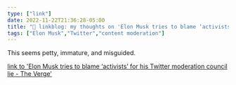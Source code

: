 ```yaml
---
type: ["link"]
date: 2022-11-22T21:36:28-05:00
title: "🔗 linkblog: my thoughts on 'Elon Musk tries to blame ‘activists’ for his Twitter moderation council lie - The Verge'"
tags: ["Elon Musk","Twitter","content moderation"]
---
```

This seems petty, immature, and misguided.  
 

[link to 'Elon Musk tries to blame ‘activists’ for his Twitter moderation council lie - The Verge'](https://www.theverge.com/2022/11/22/23474381/elon-musk-twitter-moderation-council-activist-promise)
